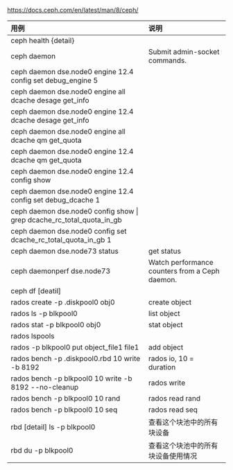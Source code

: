 https://docs.ceph.com/en/latest/man/8/ceph/

|用例|说明|
|:-|:-|
|ceph health {detail} ||
|ceph daemon |Submit admin-socket commands.||
|ceph daemon dse.node0 engine 12.4 config set debug_engine 5||
|ceph daemon dse.node0 engine all dcache desage get_info||
|ceph daemon dse.node0 engine 12.4 dcache desage get_info||
|ceph daemon dse.node0 engine all dcache qm get_quota||
|ceph daemon dse.node0 engine 12.4 dcache qm get_quota||
|ceph daemon dse.node0 engine 12.4 config show||
|ceph daemon dse.node0 engine 12.4 config set debug_dcache 1||
|ceph daemon dse.node0 config show \| grep dcache_rc_total_quota_in_gb||
|ceph daemon dse.node0 config set dcache_rc_total_quota_in_gb 1||
|ceph daemon dse.node73 status|get status|
|ceph daemonperf dse.node73 |Watch performance counters from a Ceph daemon.|
|ceph df \[deatil\]||
|rados create -p .diskpool0  obj0| create object|
|rados ls -p blkpool0 | list object|
|rados stat -p blkpool0 obj0| stat object|
|rados lspools||
|rados -p blkpool0 put object_file1 file1| add object|
|rados bench -p .diskpool0.rbd 10 write -b 8192 |rados io, 10 = duration|
|rados bench -p blkpool0 10 write -b 8192 --no-cleanup |rados write|
|rados bench -p blkpool0 10 rand |rados read rand|
|rados bench -p blkpool0 10 seq |rados read seq|
|rbd \[detail\] ls -p blkpool0 |查看这个块池中的所有块设备|
|rbd du -p blkpool0 |查看这个块池中的所有块设备使用情况|
